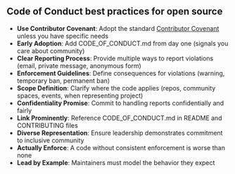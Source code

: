 ## Code of Conduct best practices for open source

- **Use Contributor Covenant**: Adopt the standard [Contributor Covenant](https://www.contributor-covenant.org/) unless you have specific needs
- **Early Adoption**: Add CODE_OF_CONDUCT.md from day one (signals you care about community)
- **Clear Reporting Process**: Provide multiple ways to report violations (email, private message, anonymous form)
- **Enforcement Guidelines**: Define consequences for violations (warning, temporary ban, permanent ban)
- **Scope Definition**: Clarify where the code applies (repos, community spaces, events, when representing project)
- **Confidentiality Promise**: Commit to handling reports confidentially and fairly
- **Link Prominently**: Reference CODE_OF_CONDUCT.md in README and CONTRIBUTING files
- **Diverse Representation**: Ensure leadership demonstrates commitment to inclusive community
- **Actually Enforce**: A code without consistent enforcement is worse than none
- **Lead by Example**: Maintainers must model the behavior they expect
